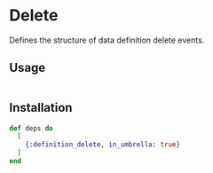 # Delete

Defines the structure of data definition delete events.

## Usage

```elixir
```

## Installation

```elixir
def deps do
  [
    {:definition_delete, in_umbrella: true}
  ]
end
```
